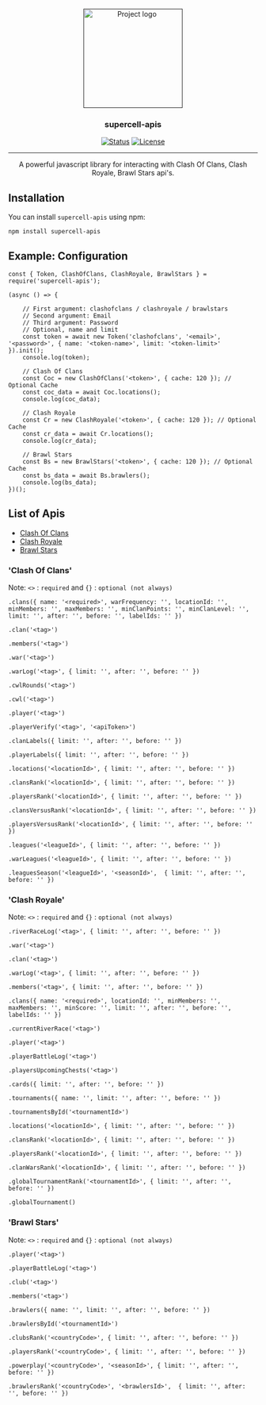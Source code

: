 <p align="center">
  <a href="" rel="noopener">
 <img width=200px height=200px src="https://clashforever.xyz/clashforever.png" alt="Project logo"></a>
</p>

<h3 align="center">supercell-apis</h3>

<div align="center">

[![Status](https://img.shields.io/badge/status-active-success.svg)](https://github.com/MJ-Shashank/supercell-apis)
[![License](https://img.shields.io/badge/license-MIT-blue.svg)](https://github.com/MJ-Shashank/supercell-apis/blob/master/LICENSE)

</div>

---

<p align="center">A powerful javascript library for interacting with Clash Of Clans, Clash Royale, Brawl Stars api's.
    <br> 
</p>

## Installation

You can install `supercell-apis` using npm:

```
npm install supercell-apis
```

## Example: Configuration

```
const { Token, ClashOfClans, ClashRoyale, BrawlStars } = require('supercell-apis');

(async () => {

    // First argument: clashofclans / clashroyale / brawlstars
    // Second argument: Email
    // Third argument: Password
    // Optional, name and limit
    const token = await new Token('clashofclans', '<email>', '<password>', { name: '<token-name>', limit: '<token-limit>' }).init();
    console.log(token);

    // Clash Of Clans
    const Coc = new ClashOfClans('<token>', { cache: 120 }); // Optional Cache
    const coc_data = await Coc.locations(); 
    console.log(coc_data);

    // Clash Royale
    const Cr = new ClashRoyale('<token>', { cache: 120 }); // Optional Cache
    const cr_data = await Cr.locations();
    console.log(cr_data);

    // Brawl Stars
    const Bs = new BrawlStars('<token>', { cache: 120 }); // Optional Cache
    const bs_data = await Bs.brawlers();
    console.log(bs_data);
})();
```

## List of Apis  

- [Clash Of Clans](#clashofclans)
- [Clash Royale](#clashroyale)
- [Brawl Stars](#brawlstars)


###  'Clash Of Clans' <a name = "clashofclans"></a>

Note: `<>` :  `required` and `{}` : `optional (not always)`

```
.clans({ name: '<required>', warFrequency: '', locationId: '', minMembers: '', maxMembers: '', minClanPoints: '', minClanLevel: '', limit: '', after: '', before: '', labelIds: '' })

.clan('<tag>')

.members('<tag>')

.war('<tag>')

.warLog('<tag>', { limit: '', after: '', before: '' })

.cwlRounds('<tag>') 

.cwl('<tag>') 

.player('<tag>')

.playerVerify('<tag>', '<apiToken>')

.clanLabels({ limit: '', after: '', before: '' }) 

.playerLabels({ limit: '', after: '', before: '' })

.locations('<locationId>', { limit: '', after: '', before: '' })

.clansRank('<locationId>', { limit: '', after: '', before: '' }) 

.playersRank('<locationId>', { limit: '', after: '', before: '' })

.clansVersusRank('<locationId>', { limit: '', after: '', before: '' }) 

.playersVersusRank('<locationId>', { limit: '', after: '', before: '' })

.leagues('<leagueId>', { limit: '', after: '', before: '' })

.warLeagues('<leagueId>', { limit: '', after: '', before: '' })

.leaguesSeason('<leagueId>', '<seasonId>',  { limit: '', after: '', before: '' }) 
```

###  'Clash Royale' <a name = "clashroyale"></a>

Note: `<>` :  `required` and `{}` : `optional (not always)`

```
.riverRaceLog('<tag>', { limit: '', after: '', before: '' })

.war('<tag>')

.clan('<tag>')

.warLog('<tag>', { limit: '', after: '', before: '' }) 

.members('<tag>', { limit: '', after: '', before: '' })

.clans({ name: '<required>', locationId: '', minMembers: '', maxMembers: '', minScore: '', limit: '', after: '', before: '', labelIds: '' }) 

.currentRiverRace('<tag>')

.player('<tag>') 

.playerBattleLog('<tag>') 

.playersUpcomingChests('<tag>')

.cards({ limit: '', after: '', before: '' }) 

.tournaments({ name: '', limit: '', after: '', before: '' })

.tournamentsById('<tournamentId>') 

.locations('<locationId>', { limit: '', after: '', before: '' })

.clansRank('<locationId>', { limit: '', after: '', before: '' }) 

.playersRank('<locationId>', { limit: '', after: '', before: '' }) 

.clanWarsRank('<locationId>', { limit: '', after: '', before: '' }) 

.globalTournamentRank('<tournamentId>', { limit: '', after: '', before: '' })

.globalTournament()
```

###  'Brawl Stars' <a name = "brawlstars"></a>

Note: `<>` :  `required` and `{}` : `optional (not always)`

```
.player('<tag>')

.playerBattleLog('<tag>') 

.club('<tag>')

.members('<tag>') 

.brawlers({ name: '', limit: '', after: '', before: '' })

.brawlersById('<tournamentId>')

.clubsRank('<countryCode>', { limit: '', after: '', before: '' }) 

.playersRank('<countryCode>', { limit: '', after: '', before: '' })

.powerplay('<countryCode>', '<seasonId>', { limit: '', after: '', before: '' }) 

.brawlersRank('<countryCode>', '<brawlersId>',  { limit: '', after: '', before: '' })
```